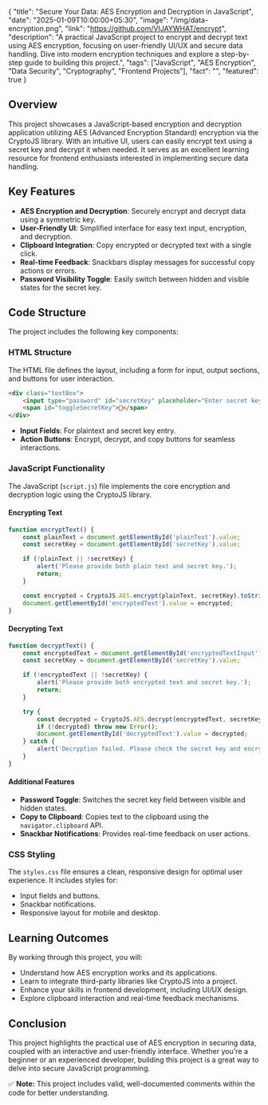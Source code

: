 {
  "title": "Secure Your Data: AES Encryption and Decryption in JavaScript",
  "date": "2025-01-09T10:00:00+05:30",
  "image": "/img/data-encryption.png",
  "link": "https://github.com/VIJAYWHAT/encrypt",
  "description": "A practical JavaScript project to encrypt and decrypt text using AES encryption, focusing on user-friendly UI/UX and secure data handling. Dive into modern encryption techniques and explore a step-by-step guide to building this project.",
  "tags": ["JavaScript", "AES Encryption", "Data Security", "Cryptography", "Frontend Projects"],
  "fact": "",
  "featured": true
}

## Overview

This project showcases a JavaScript-based encryption and decryption application utilizing AES (Advanced Encryption Standard) encryption via the CryptoJS library. With an intuitive UI, users can easily encrypt text using a secret key and decrypt it when needed. It serves as an excellent learning resource for frontend enthusiasts interested in implementing secure data handling.


## Key Features
- **AES Encryption and Decryption**: Securely encrypt and decrypt data using a symmetric key.
- **User-Friendly UI**: Simplified interface for easy text input, encryption, and decryption.
- **Clipboard Integration**: Copy encrypted or decrypted text with a single click.
- **Real-time Feedback**: Snackbars display messages for successful copy actions or errors.
- **Password Visibility Toggle**: Easily switch between hidden and visible states for the secret key.

## Code Structure
The project includes the following key components:

### HTML Structure
The HTML file defines the layout, including a form for input, output sections, and buttons for user interaction.

```html
<div class="textBox">
    <input type="password" id="secretKey" placeholder="Enter secret key" autocomplete="off">
    <span id="toggleSecretKey">🙈</span>
</div>
```

- **Input Fields**: For plaintext and secret key entry.
- **Action Buttons**: Encrypt, decrypt, and copy buttons for seamless interactions.

### JavaScript Functionality
The JavaScript (`script.js`) file implements the core encryption and decryption logic using the CryptoJS library.

#### Encrypting Text
```javascript
function encryptText() {
    const plainText = document.getElementById('plainText').value;
    const secretKey = document.getElementById('secretKey').value;

    if (!plainText || !secretKey) {
        alert('Please provide both plain text and secret key.');
        return;
    }

    const encrypted = CryptoJS.AES.encrypt(plainText, secretKey).toString();
    document.getElementById('encryptedText').value = encrypted;
}
```

#### Decrypting Text
```javascript
function decryptText() {
    const encryptedText = document.getElementById('encryptedTextInput').value;
    const secretKey = document.getElementById('secretKey').value;

    if (!encryptedText || !secretKey) {
        alert('Please provide both encrypted text and secret key.');
        return;
    }

    try {
        const decrypted = CryptoJS.AES.decrypt(encryptedText, secretKey).toString(CryptoJS.enc.Utf8);
        if (!decrypted) throw new Error();
        document.getElementById('decryptedText').value = decrypted;
    } catch {
        alert('Decryption failed. Please check the secret key and encrypted text.');
    }
}
```

#### Additional Features
- **Password Toggle**: Switches the secret key field between visible and hidden states.
- **Copy to Clipboard**: Copies text to the clipboard using the `navigator.clipboard` API.
- **Snackbar Notifications**: Provides real-time feedback on user actions.

### CSS Styling
The `styles.css` file ensures a clean, responsive design for optimal user experience. It includes styles for:
- Input fields and buttons.
- Snackbar notifications.
- Responsive layout for mobile and desktop.

## Learning Outcomes
By working through this project, you will:
- Understand how AES encryption works and its applications.
- Learn to integrate third-party libraries like CryptoJS into a project.
- Enhance your skills in frontend development, including UI/UX design.
- Explore clipboard interaction and real-time feedback mechanisms.

## Conclusion
This project highlights the practical use of AES encryption in securing data, coupled with an interactive and user-friendly interface. Whether you're a beginner or an experienced developer, building this project is a great way to delve into secure JavaScript programming.

✅ **Note:** This project includes valid, well-documented comments within the code for better understanding.

